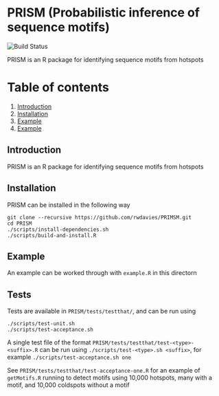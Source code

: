 PRISM (Probabilistic inference of sequence motifs)
==================================================

![Build Status](https://github.com/rwdavies/PRISM/actions/workflows/main.yml/badge.svg)

PRISM is an R package for identifying sequence motifs from hotspots

# Table of contents
1. [Introduction](#paragraph-introduction)
2. [Installation](#paragraph-installation)
3. [Example](#paragraph-example)
4. [Example](#paragraph-tests)

## Introduction <a name="paragraph-introduction"></a>

PRISM is an R package for identifying sequence motifs from hotspots

## Installation <a name="paragraph-installation"></a>

PRISM can be installed in the following way

```
git clone --recursive https://github.com/rwdavies/PRIMSM.git
cd PRISM
./scripts/install-dependencies.sh
./scripts/build-and-install.R
```

## Example <a name="paragraph-example"></a>

An example can be worked through with `example.R` in this directorn

## Tests <a name="paragraph-tests"></a>

Tests are available in `PRISM/tests/testthat/`, and can be run using
```
./scripts/test-unit.sh
./scripts/test-acceptance.sh
```
A single test file of the format `PRISM/tests/testthat/test-<type>-<suffix>.R` can be run using `./scripts/test-<type>.sh <suffix>`, for example `./scripts/test-acceptance.sh one`

See `PRISM/tests/testthat/test-acceptance-one.R` for an example of `getMotifs.R` running to detect motifs using 10,000 hotspots, many with a motif, and 10,000 coldspots without a motif